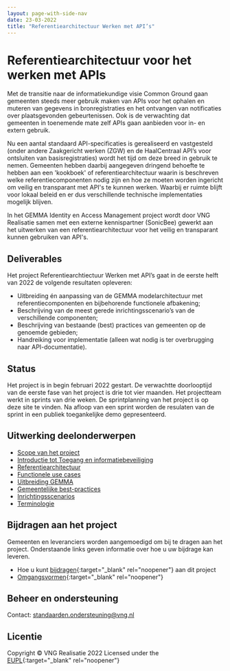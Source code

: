 ```yaml
---
layout: page-with-side-nav
date: 23-03-2022
title: "Referentiearchitectuur Werken met API’s"
---
```


# Referentiearchitectuur voor het werken met APIs
Met de transitie naar de informatiekundige visie Common Ground gaan gemeenten steeds meer gebruik maken van APIs voor het ophalen en muteren van gegevens in bronregistraties en het ontvangen van notificaties over plaatsgevonden gebeurtenissen. Ook is de verwachting dat gemeenten in toenemende mate zelf APIs gaan aanbieden voor in- en extern gebruik. 

Nu een aantal standaard API-specificaties is gerealiseerd en vastgesteld (onder andere Zaakgericht werken (ZGW) en de HaalCentraal API’s voor ontsluiten van basisregistraties) wordt het tijd om deze breed in gebruik te nemen. Gemeenten hebben daarbij aangegeven dringend behoefte te hebben aan een 'kookboek' of referentiearchitectuur waarin is beschreven welke referentiecomponenten nodig zijn en hoe ze moeten worden ingericht om veilig en transparant met API's te kunnen werken. Waarbij er ruimte blijft voor lokaal beleid en er dus verschillende technische implementaties mogelijk blijven.

In het GEMMA Identity en Access Management project wordt door VNG Realisatie samen met een externe kennispartner (SonicBee) gewerkt aan het uitwerken van een referentiearchitectuur voor het veilig en transparant kunnen gebruiken van API's.

## Deliverables
Het project Referentiearchtiectuur Werken met API’s gaat in de eerste helft van 2022 de volgende resultaten opleveren:
* Uitbreiding én aanpassing van de GEMMA modelarchitectuur met referentiecomponenten en bijbehorende functionele afbakening;
* Beschrijving van de meest gerede inrichtingsscenario’s van de verschillende componenten;
* Beschrijving van bestaande (best) practices van gemeenten op de genoemde gebieden;
* Handreiking voor implementatie (alleen wat nodig is ter overbrugging naar API-documentatie).

## Status 
Het project is in begin februari 2022 gestart. De verwachtte doorlooptijd van de eerste fase van het project is drie tot vier maanden. Het projectteam werkt in sprints van drie weken. De sprintplanning van het project is op deze site te vinden. Na afloop van een sprint worden de resulaten van de sprint in een publiek toegankelijke demo gepresenteerd.

## Uitwerking deelonderwerpen
- [Scope van het project](./scope/index.md)
- [Introductie tot Toegang en informatiebeveiliging](./uitwerking/introductie/index.md)
- [Referentiearchitectuur](./uitwerking/referentiearchitectuur/index.md)
- [Functionele use cases](./uitwerking/cases/index.md)
- [Uitbreiding GEMMA](./uitwerking/gemma/index.md)
- [Gemeentelijke best-practices](./uitwerking/practices/index.md)
- [Inrichtingsscenarios](./uitwerking/inrichtingsscenarios/index.md)
- [Terminologie](./uitwerking/terminologie/index.md)

## Bijdragen aan het project
Gemeenten en leveranciers worden aangemoedigd om bij te dragen aan het project. Onderstaande links geven informatie over hoe u uw bijdrage kan leveren.

- Hoe u kunt [bijdragen](https://github.com/VNG-Realisatie/Tutorial/blob/master/CONTRIBUTING.md){:target="_blank" rel="noopener"} aan dit project
- [Omgangsvormen](https://github.com/VNG-Realisatie/Tutorial/blob/master/CODE_OF_CONDUCT.md){:target="_blank" rel="noopener"}


## Beheer en ondersteuning
Contact: standaarden.ondersteuning@vng.nl

## Licentie
Copyright &copy; VNG Realisatie 2022
Licensed under the [EUPL](https://github.com/VNG-Realisatie/IAM/blob/master/LICENSE.md){:target="_blank" rel="noopener"}
